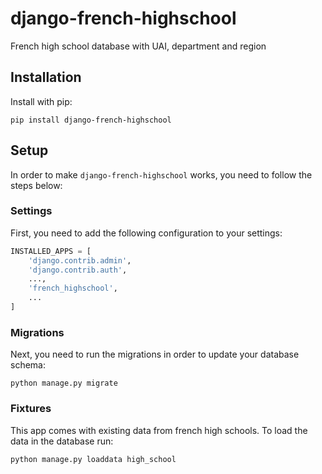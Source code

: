# django-french-highschool
French high school database with UAI, department and region

## Installation
Install with pip:
```
pip install django-french-highschool
```


## Setup
In order to make `django-french-highschool` works, you need to follow the steps below:

### Settings
First, you need to add the following configuration to your settings:
```python
INSTALLED_APPS = [
    'django.contrib.admin',
    'django.contrib.auth',
    ...,
    'french_highschool',
    ...
]
```


### Migrations
Next, you need to run the migrations in order to update your database schema:
```
python manage.py migrate
```


### Fixtures
This app comes with existing data from french high schools. To load the data in the database run:
```
python manage.py loaddata high_school
```
